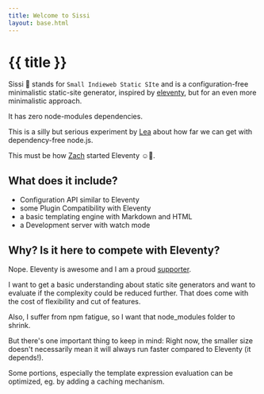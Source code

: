 ```yaml
---
title: Welcome to Sissi
layout: base.html
---
```

# {{ title }}

Sissi 👸 stands for `Small Indieweb Static SIte` and is a configuration-free minimalistic static-site generator, inspired by [eleventy](https://11ty.dev), but for an even more minimalistic approach.

It has zero node-modules dependencies.

This is a silly but serious experiment by [Lea](https://lea.lgbt/@lea) about how far we can get with dependency-free node.js.

This must be how [Zach](https://zachleat.com/@zachleat) started Eleventy ☺️🎈.

## What does it include?

- Configuration API similar to Eleventy
- some Plugin Compatibility with Eleventy
- a basic templating engine with Markdown and HTML
- a Development server with watch mode

## Why? Is it here to compete with Eleventy?

Nope. Eleventy is awesome and I am a proud [supporter](https://opencollective.com/lea-rosema).

I want to get a basic understanding about static site generators and want to evaluate if the complexity could be reduced further. That does come with the cost of flexibility and cut of features.

Also, I suffer from npm fatigue, so I want that node_modules folder to shrink.

But there's one important thing to keep in mind: Right now, the smaller size doesn't necessarily mean it will always run faster compared to Eleventy (it depends!).

Some portions, especially the template expression evaluation can be optimized, eg. by adding a caching mechanism.
